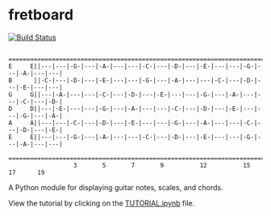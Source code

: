 # fretboard

[![Build Status](https://travis-ci.org/tboggs/fretboard.svg?branch=master)](https://travis-ci.org/tboggs/fretboard)

```
        =============================================================================
E     E||---|---|-G-|---|-A-|---|---|-C-|---|-D-|---|-E-|---|---|-G-|---|-A-|---|---|
B      ||-C-|---|-D-|---|-E-|---|---|-G-|---|-A-|---|---|-C-|---|-D-|---|-E-|---|---|
G     G||---|-A-|---|---|-C-|---|-D-|---|-E-|---|---|-G-|---|-A-|---|---|-C-|---|-D-|
D     D||---|-E-|---|---|-G-|---|-A-|---|---|-C-|---|-D-|---|-E-|---|---|-G-|---|-A-|
A     A||---|---|-C-|---|-D-|---|-E-|---|---|-G-|---|-A-|---|---|-C-|---|-D-|---|-E-|
E     E||---|---|-G-|---|-A-|---|---|-C-|---|-D-|---|-E-|---|---|-G-|---|-A-|---|---|
        =============================================================================
                  3       5       7       9          12          15      17      19
```

A Python module for displaying guitar notes, scales, and chords.

View the tutorial by clicking on the [TUTORIAL.ipynb](https://github.com/tboggs/fretboard/blob/master/TUTORIAL.ipynb) file.
